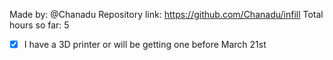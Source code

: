 Made by: @Chanadu
Repository link: https://github.com/Chanadu/infill
Total hours so far: 5

- [x] I have a 3D printer or will be getting one before March 21st
